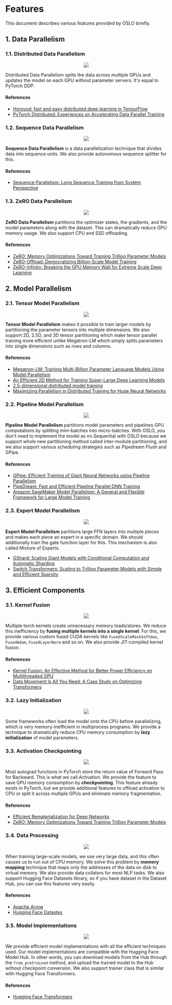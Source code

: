 # Features
This document describes various features provided by OSLO briefly.

## 1. Data Parallelism
### 1.1. Distributed Data Parallelism

<div align="center">

![](https://user-images.githubusercontent.com/38183241/166163261-4c2d5ada-f9bc-44ae-824b-2e2ed82af909.png)
</div>

Distributed Data Parallelism splits the data across multiple GPUs and updates the model on each GPU without parameter servers. It's equal to PyTorch DDP.

#### References
- [Horovod: fast and easy distributed deep learning in TensorFlow](https://arxiv.org/abs/1802.05799)
- [PyTorch Distributed: Experiences on Accelerating Data Parallel Training](https://arxiv.org/abs/2006.15704)

### 1.2. Sequence Data Parallelism

<div align="center">

![](https://user-images.githubusercontent.com/38183241/166163539-c51f4bf2-0713-4162-add4-b0b1405a9164.png)
</div>

**Sequence Data Parallelism** is a data parallelization technique that divides data into sequence units. 
We also provide autonomous sequence splitter for this.

#### References
- [Sequence Parallelism: Long Sequence Training from System Perspective](https://arxiv.org/abs/2105.13120)

### 1.3. ZeRO Data Parallelism

<div align="center">

![](https://user-images.githubusercontent.com/38183241/166165692-fc230a94-14cd-43e7-9a82-47a48b3dc2ee.png)
</div>

**ZeRO Data Parallelism** partitions the optimizer states, the gradients, and the model parameters along with the dataset. 
This can dramatically reduce GPU memory usage. We also support CPU and SSD offloading.

#### References
- [ZeRO: Memory Optimizations Toward Training Trillion Parameter Models](https://arxiv.org/abs/1910.02054)
- [ZeRO-Offload: Democratizing Billion-Scale Model Training](https://arxiv.org/abs/2101.06840)
- [ZeRO-Infinity: Breaking the GPU Memory Wall for Extreme Scale Deep Learning](https://arxiv.org/abs/2104.07857)

## 2. Model Parallelism
### 2.1. Tensor Model Parallelism

<div align="center">

![](https://user-images.githubusercontent.com/38183241/166164559-618593f0-79fd-440e-b906-31025b5ca6ad.png)
</div>

**Tensor Model Parallelism** makes it possible to train larger models by partitioning the parameter tensors into multiple dimensions.
We also support 2D, 2.5D, and 3D tensor partitioning which make tensor parallel training more efficient unlike Megatron-LM which simply splits parameters into single dimensions such as rows and columns.

#### References
- [Megatron-LM: Training Multi-Billion Parameter Language Models Using Model Parallelism](https://arxiv.org/abs/1909.08053)
- [An Efficient 2D Method for Training Super-Large Deep Learning Models](https://arxiv.org/abs/2104.05343)
- [2.5-dimensional distributed model training](https://arxiv.org/abs/2105.14500)
- [Maximizing Parallelism in Distributed Training for Huge Neural Networks](https://arxiv.org/abs/2105.14450)

### 2.2. Pipeline Model Parallelism

<div align="center">

![](https://user-images.githubusercontent.com/38183241/166164859-98c339a8-1629-42d4-a733-2d9e4cb9c3a9.png)
</div>

**Pipeline Model Parallelism** partitions model parameters and pipelines GPU computations by splitting mini-batches into micro-batches.
With OSLO, you don't need to implement the model as nn.Sequential with OSLO because we support whole new partitioning method called inter-module partitioning,
and we also support various scheduling strategies such as Pipedream Flush and GPipe.

#### References
- [GPipe: Efficient Training of Giant Neural Networks using Pipeline Parallelism](https://arxiv.org/abs/1811.06965)
- [PipeDream: Fast and Efficient Pipeline Parallel DNN Training](https://arxiv.org/abs/1806.03377)
- [Amazon SageMaker Model Parallelism: A General and Flexible Framework for Large Model Training](https://arxiv.org/abs/2111.05972)

### 2.3. Expert Model Parallelism

<div align="center">

![](https://user-images.githubusercontent.com/38183241/166165620-f57e996f-7e7a-43e0-8140-a1e86ebbc4e2.png)
</div>

**Expert Model Parallelism** partitions large FFN layers into multiple pieces and makes each piece an expert in a specific domain. 
We should additionally train the gate function layer for this. This mechanism is also called Mixture of Experts.

- [GShard: Scaling Giant Models with Conditional Computation and Automatic Sharding](https://arxiv.org/abs/2006.16668)
- [Switch Transformers: Scaling to Trillion Parameter Models with Simple and Efficient Sparsity](https://arxiv.org/abs/2101.03961)

## 3. Efficient Components 
### 3.1. Kernel Fusion

<div align="center">

![](https://user-images.githubusercontent.com/38183241/166166013-8615e4da-93ba-46b6-b5dd-acc9deb900c7.png)
</div>

Multiple torch kernels create unnecessary memory loads/stores. 
We reduce this inefficiency by **fusing multiple kernels into a single kernel**. 
For this, we provide various custom fused CUDA kernels like `FusedScaleMaskSoftmax`, `FusedAdam`, `FusedLayerNorm` and so on. 
We also provide JIT-compiled kernel fusion.

#### References
- [Kernel Fusion: An Effective Method for Better Power Efficiency on Multithreaded GPU](https://ieeexplore.ieee.org/document/5724850)
- [Data Movement Is All You Need: A Case Study on Optimizing Transformers](https://arxiv.org/abs/2007.00072)

### 3.2. Lazy Initialization
<div align="center">

![](https://user-images.githubusercontent.com/38183241/166166564-3ed630ae-3f0b-4297-b189-3db51b007cad.png)
</div>

Some frameworks often load the model onto the CPU before parallelizing, which is very memory-inefficient in multiprocess programs. 
We provide a technique to dramatically reduce CPU memory consumption by **lazy initialization** of model parameters.

### 3.3. Activation Checkpointing

<div align="center">

![](https://user-images.githubusercontent.com/38183241/166166846-cd0a06a6-3bf9-4b0b-a223-9a3b94818ce5.png)
</div>

Most autograd functions in PyTorch store the return value of Forward Pass for Backward. 
This is what we call Activation. We provide the feature to save GPU memory consumption by **checkpointing**. 
This feature already exists in PyTorch, but we provide additional features to offload activation to CPU or split it across multiple GPUs and eliminate memory fragmentation.

#### References
- [Efficient Rematerialization for Deep Networks](https://proceedings.neurips.cc/paper/2019/file/ffe10334251de1dc98339d99ae4743ba-Paper.pdf)
- [ZeRO: Memory Optimizations Toward Training Trillion Parameter Models](https://arxiv.org/abs/1910.02054)

### 3.4. Data Processing

<div align="center">

![](https://t1.daumcdn.net/cfile/tistory/23133B4F5754232522)
</div>

When training large-scale models, we use very large data, and this often causes us to run out of CPU memory. 
We solve this problem by **memory mapping** technique that maps only the addresses of the data on disk to virtual memory. 
We also provide data collators for most NLP tasks. We also support Hugging Face Datasets library, 
so if you have dataset in the Dataset Hub, you can use this features very easily.

#### References
- [Apache Arrow](https://arrow.apache.org/)
- [Hugging Face Datastes](https://huggingface.co/docs/datasets/index)

### 3.5. Model Implementations

<div align="center">

![](https://time-to-reinvent.com/wp-content/uploads/2022/02/rectangle_large_type_2_6b3d7a7cdfb3af98774ab76a8aa9ef03.png)
</div>

We provide efficient model implementations with all the efficient techniques used. 
Our model implementations are compatible with the Hugging Face Model Hub. 
In other words, you can download models from the Hub through the `from_pretrained` method, and upload the trained model to the Hub without checkpoint conversion.
We also support trainer class that is similar with Hugging Face Transformers.

#### References
- [Hugging Face Transformers](https://huggingface.co/docs/transformers/index)
